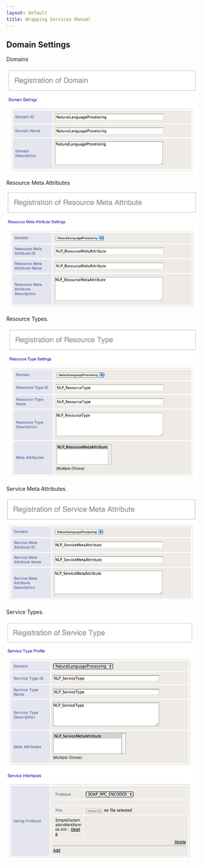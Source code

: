 ```yaml
---
layout: default
title: Wrapping Services Manual
---
```


## Domain Settings

Domains

<img src="images/settings-domain.jpg"/>

Resource Meta Attributes

<img src="images/settings-resource-meta.jpg"/>

Resource Types.

<img src="images/settings-resource-type.jpg"/>

Service Meta Attributes.

<img src="images/settings-service-meta.jpg"/>

Service Types.

<img src="./images/settings-service-type.jpg"/>